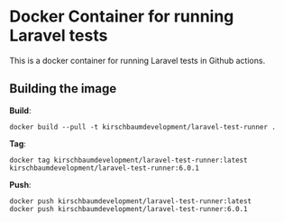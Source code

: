 # Docker Container for running Laravel tests

This is a docker container for running Laravel tests in Github actions.

## Building the image

**Build**:

```
docker build --pull -t kirschbaumdevelopment/laravel-test-runner .
```

**Tag**:

```
docker tag kirschbaumdevelopment/laravel-test-runner:latest kirschbaumdevelopment/laravel-test-runner:6.0.1
```

**Push**:

```
docker push kirschbaumdevelopment/laravel-test-runner:latest
docker push kirschbaumdevelopment/laravel-test-runner:6.0.1
```
